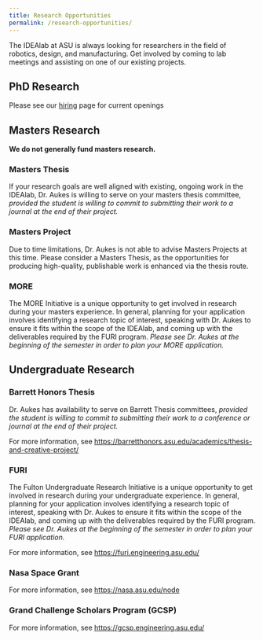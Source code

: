 ```yaml
---
title: Research Opportunities
permalink: /research-opportunities/
---
```


The IDEAlab at ASU is always looking for researchers in the field of robotics, design, and manufacturing.  Get involved by coming to lab meetings and assisting on one of our existing projects.


## PhD Research

Please see our [hiring]({{site.base_path}}/hiring) page for current openings

<!--
**There are currently no openings available.**  There is a low chance of unsolicited emails getting a response.
-->

## Masters Research

**We do not generally fund masters research.**

### Masters Thesis

If your research goals are well aligned with existing, ongoing work in the IDEAlab, Dr. Aukes is willing to serve on your masters thesis committee, *provided the student is willing to commit to submitting their work to a journal at the end of their project.*

### Masters Project

Due to time limitations, Dr. Aukes is not able to advise Masters Projects at this time.  Please consider a Masters Thesis, as the opportunities for producing high-quality, publishable work is enhanced via the thesis route.


### MORE

The MORE Initiative is a unique opportunity to get involved in research during your masters experience.  In general, planning for your application involves identifying a research topic of interest, speaking with Dr. Aukes to ensure it fits within the scope of the IDEAlab, and coming up with the deliverables required by the FURI program.  *Please see Dr. Aukes at the beginning of the semester in order to plan your MORE application.*


## Undergraduate Research

### Barrett Honors Thesis

Dr. Aukes has availability to serve on Barrett Thesis committees, *provided the student is willing to commit to submitting their work to a conference or journal at the end of their project.*

For more information, see <https://barretthonors.asu.edu/academics/thesis-and-creative-project/>

### FURI

The Fulton Undergraduate Research Initiative is a unique opportunity to get involved in research during your undergraduate experience.  In general, planning for your application involves identifying a research topic of interest, speaking with Dr. Aukes to ensure it fits within the scope of the IDEAlab, and coming up with the deliverables required by the FURI program.  *Please see Dr. Aukes at the beginning of the semester in order to plan your FURI application.*

For more information, see <https://furi.engineering.asu.edu/>

### Nasa Space Grant

For more information, see <https://nasa.asu.edu/node>

### Grand Challenge Scholars Program (GCSP)

For more information, see <https://gcsp.engineering.asu.edu/>
